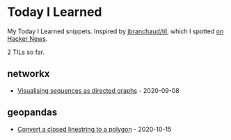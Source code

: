 # Today I Learned

My Today I Learned snippets. Inspired by [jbranchaud/til](https://github.com/jbranchaud/til), which I spotted [on Hacker News](https://news.ycombinator.com/item?id=22908044).

<!-- count starts -->2<!-- count ends --> TILs so far.

<!-- index starts -->
## networkx

* [Visualising sequences as directed graphs](https://github.com/tomviner/til/blob/master/networkx/sequence-graph.md) - 2020-09-08

## geopandas

* [Convert a closed linestring to a polygon](https://github.com/tomviner/til/blob/master/geopandas/close-linestring-polygon.md) - 2020-10-15
<!-- index ends -->
